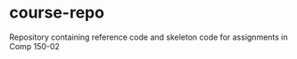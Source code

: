 # course-repo
Repository containing reference code and skeleton code for assignments in Comp 150-02
